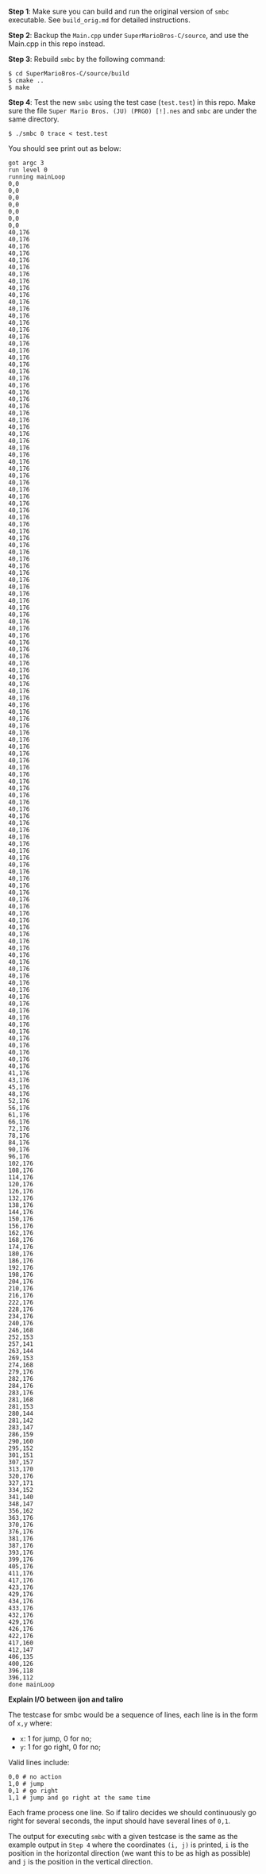 **Step 1**: Make sure you can build and run the original version of `smbc` executable. See `build_orig.md` for detailed instructions.

**Step 2**: Backup the `Main.cpp` under `SuperMarioBros-C/source`, and use the Main.cpp in this repo instead.

**Step 3**: Rebuild `smbc` by the following command:
```
$ cd SuperMarioBros-C/source/build
$ cmake ..
$ make
```

**Step 4**: Test the new `smbc` using the test case (`test.test`) in this repo. Make sure the file `Super Mario Bros. (JU) (PRG0) [!].nes` and `smbc` are under the same directory.
```
$ ./smbc 0 trace < test.test
```

You should see print out as below:
```
got argc 3
run level 0
running mainLoop
0,0
0,0
0,0
0,0
0,0
0,0
0,0
40,176
40,176
40,176
40,176
40,176
40,176
40,176
40,176
40,176
40,176
40,176
40,176
40,176
40,176
40,176
40,176
40,176
40,176
40,176
40,176
40,176
40,176
40,176
40,176
40,176
40,176
40,176
40,176
40,176
40,176
40,176
40,176
40,176
40,176
40,176
40,176
40,176
40,176
40,176
40,176
40,176
40,176
40,176
40,176
40,176
40,176
40,176
40,176
40,176
40,176
40,176
40,176
40,176
40,176
40,176
40,176
40,176
40,176
40,176
40,176
40,176
40,176
40,176
40,176
40,176
40,176
40,176
40,176
40,176
40,176
40,176
40,176
40,176
40,176
40,176
40,176
40,176
40,176
40,176
40,176
40,176
40,176
40,176
40,176
40,176
40,176
40,176
40,176
40,176
40,176
40,176
40,176
40,176
40,176
40,176
40,176
40,176
40,176
40,176
40,176
40,176
40,176
40,176
40,176
40,176
40,176
40,176
40,176
40,176
40,176
40,176
40,176
40,176
40,176
40,176
40,176
40,176
40,176
40,176
40,176
40,176
41,176
43,176
45,176
48,176
52,176
56,176
61,176
66,176
72,176
78,176
84,176
90,176
96,176
102,176
108,176
114,176
120,176
126,176
132,176
138,176
144,176
150,176
156,176
162,176
168,176
174,176
180,176
186,176
192,176
198,176
204,176
210,176
216,176
222,176
228,176
234,176
240,176
246,168
252,153
257,141
263,144
269,153
274,168
279,176
282,176
284,176
283,176
281,168
281,153
280,144
281,142
283,147
286,159
290,160
295,152
301,151
307,157
313,170
320,176
327,171
334,152
341,140
348,147
356,162
363,176
370,176
376,176
381,176
387,176
393,176
399,176
405,176
411,176
417,176
423,176
429,176
434,176
433,176
432,176
429,176
426,176
422,176
417,160
412,147
406,135
400,126
396,118
396,112
done mainLoop
```



**Explain I/O between ijon and taliro**

The testcase for smbc would be a sequence of lines, each line is in the form of `x,y` where:
- `x`: 1 for jump, 0 for no;
- `y`: 1 for go right, 0 for no;


Valid lines include:
```
0,0 # no action
1,0 # jump
0,1 # go right
1,1 # jump and go right at the same time
```

Each frame process one line. So if taliro decides we should continuously go right for several seconds, the input should have several lines of `0,1`.

The output for executing `smbc` with a given testcase is the same as the example output in `Step 4` where the coordinates `(i, j)` is printed, `i` is the position in the horizontal direction (we want this to be as high as possible) and `j` is the position in the vertical direction.
